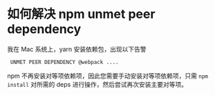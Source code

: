 # 如何解决 npm unmet peer dependency

我在 Mac 系统上，yarn 安装依赖包，出现以下告警

```
 UNMET PEER DEPENDENCY @webpack ....
```

npm 不再安装对等项依赖项，因此您需要手动安装对等项依赖项，只需 `npm install` 对所需的 deps 进行操作，然后尝试再次安装主要对等项。
